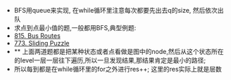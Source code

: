 * BFS用queue来实现, 在while循环里注意每次都要先出去q的size, 然后依次出队
* 求点到点最小值的题,一般都用BFS,典型例题:
* [815. Bus Routes](https://leetcode.com/problems/bus-routes/)
* [773. Sliding Puzzle](https://leetcode.com/problems/sliding-puzzle/)
* ** 上面两道题都是把某种状态或者点看做是图中的node,然后从这个状态所在的level一层一层往下遍历,所以一旦发现结果,那结果肯定是最小的路径;
* 所以每到都是在while循环里的for之外进行res++; 这里的res实际上就是层数
